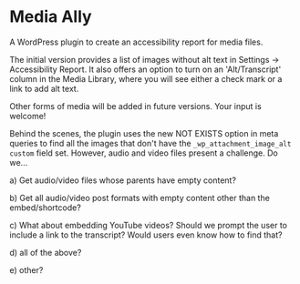 Media Ally
==========

A WordPress plugin to create an accessibility report for media files.

The initial version provides a list of images without alt text in Settings &rarr; Accessibility Report. It also offers an option to turn on an 'Alt/Transcript' column in the Media Library, where you will see either a check mark or a link to add alt text. 

Other forms of media will be added in future versions. Your input is welcome! 

Behind the scenes, the plugin uses the new NOT EXISTS option in meta queries to find all the images that don't have the `_wp_attachment_image_alt custom` field set. However, audio and video files present a challenge. Do we...

a) Get audio/video files whose parents have empty content? 

b) Get all audio/video post formats with empty content other than the embed/shortcode?

c) What about embedding YouTube videos? Should we prompt the user to include a link to the transcript? Would users even know how to find that?

d) all of the above?

e) other?